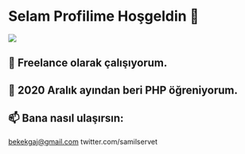 # Selam Profilime Hoşgeldin 👋


![](https://komarev.com/ghpvc/?username=baradielbenimulan&color=ff69b4&style=plastic)

## 🔭 Freelance olarak çalışıyorum.
## 🌱 2020 Aralık ayından beri PHP öğreniyorum.
## 📫 Bana nasıl ulaşırsın:
bekekgaj@gmail.com
twitter.com/samilservet



<!--
**baradielbenimulan/baradielbenimulan** is a ✨ _special_ ✨ repository because its `README.md` (this file) appears on your GitHub profile.

Here are some ideas to get you started:


- 👯 I’m looking to collaborate on ...
- 🤔 I’m looking for help with ...
- 💬 Ask me about ...
 ...
- 😄 Pronouns: ...
- ⚡ Fun fact: ...
-->
